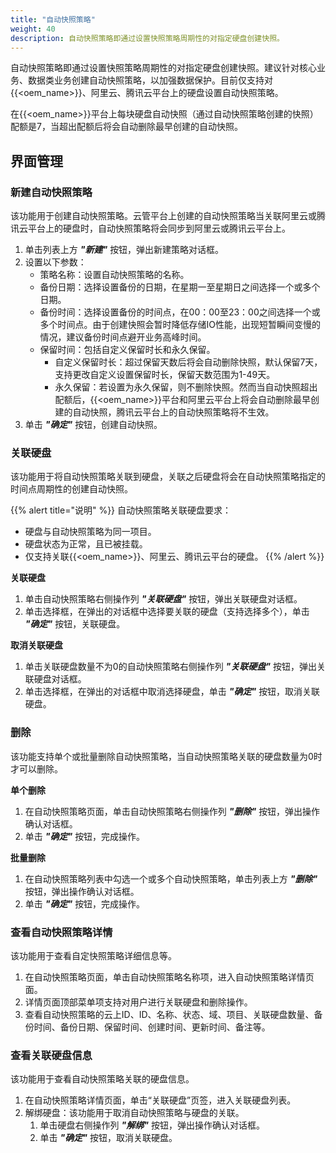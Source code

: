 ```yaml
---
title: "自动快照策略"
weight: 40
description: 自动快照策略即通过设置快照策略周期性的对指定硬盘创建快照。
---
```


自动快照策略即通过设置快照策略周期性的对指定硬盘创建快照。建议针对核心业务、数据类业务创建自动快照策略，以加强数据保护。目前仅支持对{{<oem_name>}}、阿里云、腾讯云平台上的硬盘设置自动快照策略。

在{{<oem_name>}}平台上每块硬盘自动快照（通过自动快照策略创建的快照）配额是7，当超出配额后将会自动删除最早创建的自动快照。


## 界面管理

### 新建自动快照策略

该功能用于创建自动快照策略。云管平台上创建的自动快照策略当关联阿里云或腾讯云平台上的硬盘时，自动快照策略将会同步到阿里云或腾讯云平台上。

1. 单击列表上方 **_"新建"_** 按钮，弹出新建策略对话框。
2. 设置以下参数：
    - 策略名称：设置自动快照策略的名称。
    - 备份日期：选择设置备份的日期，在星期一至星期日之间选择一个或多个日期。
    - 备份时间：选择设置备份的时间点，在00：00至23：00之间选择一个或多个时间点。由于创建快照会暂时降低存储IO性能，出现短暂瞬间变慢的情况，建议备份时间点避开业务高峰时间。
    - 保留时间：包括自定义保留时长和永久保留。
        - 自定义保留时长：超过保留天数后将会自动删除快照，默认保留7天，支持更改自定义设置保留时长，保留天数范围为1-49天。
        - 永久保留：若设置为永久保留，则不删除快照。然而当自动快照超出配额后，{{<oem_name>}}平台和阿里云平台上将会自动删除最早创建的自动快照，腾讯云平台上的自动快照策略将不生效。
3. 单击 **_"确定"_** 按钮，创建自动快照。

### 关联硬盘

该功能用于将自动快照策略关联到硬盘，关联之后硬盘将会在自动快照策略指定的时间点周期性的创建自动快照。

{{% alert title="说明" %}}
自动快照策略关联硬盘要求：

- 硬盘与自动快照策略为同一项目。
- 硬盘状态为正常，且已被挂载。
- 仅支持关联{{<oem_name>}}、阿里云、腾讯云平台的硬盘。
{{% /alert %}}

**关联硬盘**

1. 单击自动快照策略右侧操作列 **_"关联硬盘"_** 按钮，弹出关联硬盘对话框。
2. 单击选择框，在弹出的对话框中选择要关联的硬盘（支持选择多个），单击 **_"确定"_** 按钮，关联硬盘。

**取消关联硬盘**

1. 单击关联硬盘数量不为0的自动快照策略右侧操作列 **_"关联硬盘"_** 按钮，弹出关联硬盘对话框。
2. 单击选择框，在弹出的对话框中取消选择硬盘，单击 **_"确定"_** 按钮，取消关联硬盘。

### 删除

该功能支持单个或批量删除自动快照策略，当自动快照策略关联的硬盘数量为0时才可以删除。

**单个删除**

1. 在自动快照策略页面，单击自动快照策略右侧操作列 **_"删除"_** 按钮，弹出操作确认对话框。
2. 单击 **_"确定"_** 按钮，完成操作。

**批量删除**

1. 在自动快照策略列表中勾选一个或多个自动快照策略，单击列表上方 **_"删除"_** 按钮，弹出操作确认对话框。
2. 单击 **_"确定"_** 按钮，完成操作。 

### 查看自动快照策略详情

该功能用于查看自定快照策略详细信息等。

1. 在自动快照策略页面，单击自动快照策略名称项，进入自动快照策略详情页面。
2. 详情页面顶部菜单项支持对用户进行关联硬盘和删除操作。
3. 查看自动快照策略的云上ID、ID、名称、状态、域、项目、关联硬盘数量、备份时间、备份日期、保留时间、创建时间、更新时间、备注等。

### 查看关联硬盘信息

该功能用于查看自动快照策略关联的硬盘信息。

1. 在自动快照策略详情页面，单击“关联硬盘”页签，进入关联硬盘列表。
2. 解绑硬盘：该功能用于取消自动快照策略与硬盘的关联。
   1. 单击硬盘右侧操作列 **_"解绑"_** 按钮，弹出操作确认对话框。
   2. 单击 **_"确定"_** 按钮，取消关联硬盘。

